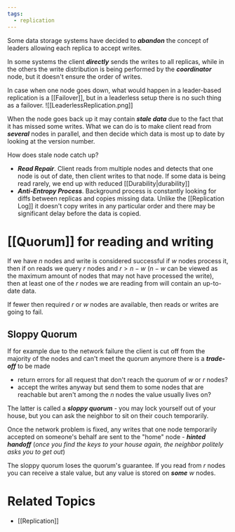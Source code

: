 ```yaml
---
tags:
  - replication
---
```

Some data storage systems have decided to ***abandon*** the concept of leaders allowing each replica to accept writes.

In some systems the client ***directly*** sends the writes to all replicas, while in the others the write distribution is being performed by the ***coordinator*** node, but it doesn't ensure the order of writes.

In case when one node goes down, what would happen in a leader-based replication is a [[Failover]], but in a leaderless setup there is no such thing as a failover.
![[LeaderlessReplication.png]]

When the node goes back up it may contain ***stale data*** due to the fact that it has missed some writes. What we can do is to make client read from ***several*** nodes in parallel, and then decide which data is most up to date by looking at the version number.

How does stale node catch up?
- ***Read Repair***. Client reads from multiple nodes and detects that one node is out of date, then client writes to that node. If some data is being read rarely, we end up with reduced [[Durability|durability]]
- ***Anti-Entropy Process***. Background process is constantly looking for diffs between replicas and copies missing data. Unlike the [[Replication Log]] it doesn't copy writes in any particular order and there may be significant delay before the data is copied.

# [[Quorum]] for reading and writing
If we have $n$ nodes and write is considered successful if $w$ nodes process it, then if on reads we query $r$ nodes and $r > n - w$ ($n-w$ can be viewed as the maximum amount of nodes that may not have processed the write), then at least one of the $r$ nodes we are reading from will contain an up-to-date data.

If fewer then required $r$ or $w$ nodes are available, then reads or writes are going to fail.

## Sloppy Quorum
If for example due to the network failure the client is cut off from the majority of the nodes and can't meet the quorum anymore there is a ***trade-off*** to be made
- return errors for all request that don't reach the quorum of $w$ or $r$ nodes?
- accept the writes anyway but send them to some nodes that are reachable but aren't among the $n$ nodes the value usually lives on?

The latter is called a ***sloppy quorum*** - you may lock yourself out of your house, but you can ask the neighbor to sit on their couch temporarily.

Once the network problem is fixed, any writes that one node temporarily accepted on someone's behalf are sent to the "home" node - ***hinted handoff*** (*once you find the keys to your house again, the neighbor politely asks you to get out*)

The sloppy quorum loses the quorum's guarantee. If you read from $r$ nodes you can receive a stale value, but any value is stored on ***some*** $w$ nodes.

# Related Topics
- [[Replication]]
